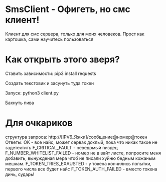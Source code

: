 # SmsClient - Офигеть, но смс клиент!
Клиент для смс сервера, только для моих человеков.
Прост как картошка, сами научитесь пользоваться

# Как открыть этого зверя?
Ставить зависимости:
pip3 install requests

Создать текстовик и засунуть туда токен

Запуск: python3 client.py

Бахнуть пива

# Для очкариков

структура запроса: http://[IPV6_Яжки]/сообщение@номер@токен
Ответы:
OK - все найс, может сервак дохлый, пока что никак такое не задетектить
F_CRITICAL_FAULT - неведомый пиздец
F_NUMBER_WHITELIST_FAILED - номер не в вайт листе, попросите меня добавить, вынужденая мера чтоб не писали хуйню бедным кожаным мешкам.
F_TOKEN_TRIES_EXAUSTED - у токена кончились попытки, первого числа все будет найс
F_TOKEN_AUTH_FAILED - вместо токена дичь, сударь!
